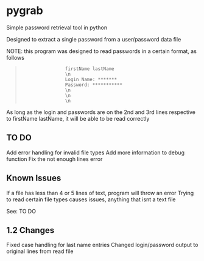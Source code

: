 # pygrab
Simple password retrieval tool in python

  Designed to extract a single password from a user/password data file                          
                                                                            
  NOTE: this program was designed to read passwords in a certain format, as follows
  >                     firstName lastName
  >                     \n
  >                     Login Name: *******
  >                     Password: ***********
  >                     \n
  >                     \n
  >                     \n
As long as the login and passwords are on the 2nd and 3rd lines
respective to firstName lastName, it will be able to be read correctly

##  TO DO
Add error handling for invalid file types
Add more information to debug function
Fix the not enough lines error

##  Known Issues
If a file has less than 4 or 5 lines of text, program will throw an error
Trying to read certain file types causes issues, anything that isnt a text file

See: TO DO

##  1.2 Changes
Fixed case handling for last name entries
Changed login/password output to original lines from read file
